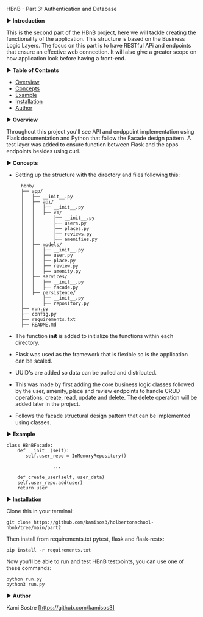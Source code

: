 HBnB - Part 3: Authentication and Database

▶  **Introduction**

This is the second part of the HBnB project, here we will tackle creating the functionality of the application. This structure is based on the Business Logic Layers. The focus on this part is to have RESTful APi and endpoints that ensure an effective web connection. It will also give a greater scope on how application look before having a front-end. 

▶  **Table of Contents**

- [Overview](#overview)
- [Concepts](#concepts)
- [Example](#example)
- [Installation](#Installation)
- [Author](#author)

▶  **Overview**

Throughout this project you'll see API and endppoint implementation using Flask documentation and Python that follow the Facade design pattern. A test layer was added to ensure function between Flask and the apps endpoints besides using curl.

▶  **Concepts**

- Setting up the structure with the directory and files following this:


		hbnb/
		├── app/
		│   ├── __init__.py
		│   ├── api/
		│   │   ├── __init__.py
		│   │   ├── v1/
		│   │       ├── __init__.py
		│   │       ├── users.py
		│   │       ├── places.py
		│   │       ├── reviews.py
		│   │       ├── amenities.py
		│   ├── models/
		│   │   ├── __init__.py
		│   │   ├── user.py
		│   │   ├── place.py
		│   │   ├── review.py
		│   │   ├── amenity.py
		│   ├── services/
		│   │   ├── __init__.py
		│   │   ├── facade.py
		│   ├── persistence/
		│       ├── __init__.py
		│       ├── repository.py
		├── run.py
		├── config.py
		├── requirements.txt
		├── README.md

- The function __init__ is added to initialize the functions within each directory.
- Flask was used as the framework that is flexible so is the application can be scaled.
- UUID's are added so data can be pulled and distributed.
- This was made by first adding the core business logic classes followed by the user, amenity, place and review endpoints to handle CRUD operations, create, read, update and delete. The delete operation will be added later in the project.
- Follows the facade structural design pattern that can be implemented using classes.


▶   **Example**

	class HBnBFacade:
	    def __init__(self):
	       self.user_repo = InMemoryRepository()

                     ...

	    def create_user(self, user_data)
		self.user_repo.add(user)
		return user


▶   **Installation**

Clone this in your terminal:

	git clone https://github.com/kamisos3/holbertonschool-hbnb/tree/main/part2

Then install from requirements.txt pytest, flask and flask-restx:

	pip install -r requirements.txt

Now you'll be able to run and test HBnB testpoints, you can use one of these commands:

	python run.py
	python3 run.py

▶   **Author**

Kami Sostre [https://github.com/kamisos3]
